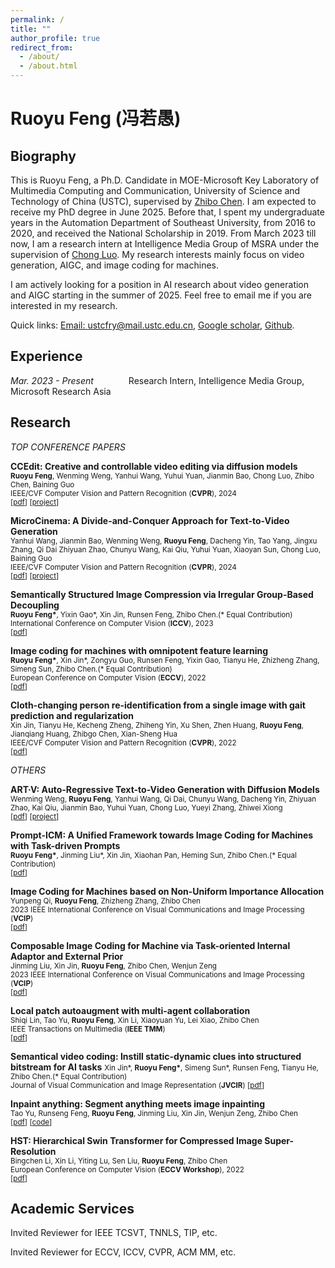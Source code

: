 ```yaml
---
permalink: /
title: ""
author_profile: true
redirect_from: 
  - /about/
  - /about.html
---
```


<!-- This is the front page of a website that is powered by the [academicpages template](https://github.com/academicpages/academicpages.github.io) and hosted on GitHub pages. [GitHub pages](https://pages.github.com) is a free service in which websites are built and hosted from code and data stored in a GitHub repository, automatically updating when a new commit is made to the respository. This template was forked from the [Minimal Mistakes Jekyll Theme](https://mmistakes.github.io/minimal-mistakes/) created by Michael Rose, and then extended to support the kinds of content that academics have: publications, talks, teaching, a portfolio, blog posts, and a dynamically-generated CV. You can fork [this repository](https://github.com/academicpages/academicpages.github.io) right now, modify the configuration and markdown files, add your own PDFs and other content, and have your own site for free, with no ads! An older version of this template powers my own personal website at [stuartgeiger.com](http://stuartgeiger.com), which uses [this Github repository](https://github.com/staeiou/staeiou.github.io). -->


<!-- A data-driven personal website
======
Like many other Jekyll-based GitHub Pages templates, academicpages makes you separate the website's content from its form. The content & metadata of your website are in structured markdown files, while various other files constitute the theme, specifying how to transform that content & metadata into HTML pages. You keep these various markdown (.md), YAML (.yml), HTML, and CSS files in a public GitHub repository. Each time you commit and push an update to the repository, the [GitHub pages](https://pages.github.com/) service creates static HTML pages based on these files, which are hosted on GitHub's servers free of charge.

Many of the features of dynamic content management systems (like Wordpress) can be achieved in this fashion, using a fraction of the computational resources and with far less vulnerability to hacking and DDoSing. You can also modify the theme to your heart's content without touching the content of your site. If you get to a point where you've broken something in Jekyll/HTML/CSS beyond repair, your markdown files describing your talks, publications, etc. are safe. You can rollback the changes or even delete the repository and start over -- just be sure to save the markdown files! Finally, you can also write scripts that process the structured data on the site, such as [this one](https://github.com/academicpages/academicpages.github.io/blob/master/talkmap.ipynb) that analyzes metadata in pages about talks to display [a map of every location you've given a talk](https://academicpages.github.io/talkmap.html).

Getting started
======
1. Register a GitHub account if you don't have one and confirm your e-mail (required!)
1. Fork [this repository](https://github.com/academicpages/academicpages.github.io) by clicking the "fork" button in the top right. 
1. Go to the repository's settings (rightmost item in the tabs that start with "Code", should be below "Unwatch"). Rename the repository "[your GitHub username].github.io", which will also be your website's URL.
1. Set site-wide configuration and create content & metadata (see below -- also see [this set of diffs](http://archive.is/3TPas) showing what files were changed to set up [an example site](https://getorg-testacct.github.io) for a user with the username "getorg-testacct")
1. Upload any files (like PDFs, .zip files, etc.) to the files/ directory. They will appear at https://[your GitHub username].github.io/files/example.pdf.  
1. Check status by going to the repository settings, in the "GitHub pages" section

Site-wide configuration
------
The main configuration file for the site is in the base directory in [_config.yml](https://github.com/academicpages/academicpages.github.io/blob/master/_config.yml), which defines the content in the sidebars and other site-wide features. You will need to replace the default variables with ones about yourself and your site's github repository. The configuration file for the top menu is in [_data/navigation.yml](https://github.com/academicpages/academicpages.github.io/blob/master/_data/navigation.yml). For example, if you don't have a portfolio or blog posts, you can remove those items from that navigation.yml file to remove them from the header. 

Create content & metadata
------
For site content, there is one markdown file for each type of content, which are stored in directories like _publications, _talks, _posts, _teaching, or _pages. For example, each talk is a markdown file in the [_talks directory](https://github.com/academicpages/academicpages.github.io/tree/master/_talks). At the top of each markdown file is structured data in YAML about the talk, which the theme will parse to do lots of cool stuff. The same structured data about a talk is used to generate the list of talks on the [Talks page](https://academicpages.github.io/talks), each [individual page](https://academicpages.github.io/talks/2012-03-01-talk-1) for specific talks, the talks section for the [CV page](https://academicpages.github.io/cv), and the [map of places you've given a talk](https://academicpages.github.io/talkmap.html) (if you run this [python file](https://github.com/academicpages/academicpages.github.io/blob/master/talkmap.py) or [Jupyter notebook](https://github.com/academicpages/academicpages.github.io/blob/master/talkmap.ipynb), which creates the HTML for the map based on the contents of the _talks directory).

**Markdown generator**

I have also created [a set of Jupyter notebooks](https://github.com/academicpages/academicpages.github.io/tree/master/markdown_generator
) that converts a CSV containing structured data about talks or presentations into individual markdown files that will be properly formatted for the academicpages template. The sample CSVs in that directory are the ones I used to create my own personal website at stuartgeiger.com. My usual workflow is that I keep a spreadsheet of my publications and talks, then run the code in these notebooks to generate the markdown files, then commit and push them to the GitHub repository.

How to edit your site's GitHub repository
------
Many people use a git client to create files on their local computer and then push them to GitHub's servers. If you are not familiar with git, you can directly edit these configuration and markdown files directly in the github.com interface. Navigate to a file (like [this one](https://github.com/academicpages/academicpages.github.io/blob/master/_talks/2012-03-01-talk-1.md) and click the pencil icon in the top right of the content preview (to the right of the "Raw | Blame | History" buttons). You can delete a file by clicking the trashcan icon to the right of the pencil icon. You can also create new files or upload files by navigating to a directory and clicking the "Create new file" or "Upload files" buttons. 

Example: editing a markdown file for a talk
![Editing a markdown file for a talk](/images/editing-talk.png)

For more info
------
More info about configuring academicpages can be found in [the guide](https://academicpages.github.io/markdown/). The [guides for the Minimal Mistakes theme](https://mmistakes.github.io/minimal-mistakes/docs/configuration/) (which this theme was forked from) might also be helpful. -->


Ruoyu Feng (冯若愚)
======

Biography
------
This is Ruoyu Feng, a Ph.D. Candidate in MOE-Microsoft Key Laboratory of Multimedia Computing and Communication, University of Science and Technology of China (USTC), supervised by [Zhibo Chen](http://staff.ustc.edu.cn/~chenzhibo/). I am expected to receive my PhD degree in June 2025. Before that, I spent my undergraduate years in the Automation Department of Southeast University, from 2016 to 2020, and received the National Scholarship in 2019. From March 2023 till now, I am a research intern at Intelligence Media Group of MSRA under the supervision of [Chong Luo](https://www.microsoft.com/en-us/research/people/cluo/). My research interests mainly focus on video generation, AIGC, and image coding for machines.

I am actively looking for a position in AI research about video generation and AIGC starting in the summer of 2025. Feel free to email me if you are interested in my research.

Quick links: [Email: ustcfry@mail.ustc.edu.cn](mailto:ustcfry@mail.ustc.edu.cn), [Google scholar](https://scholar.google.com/citations?user=Gt4QSSEAAAAJ&hl), [Github](https://github.com/RuoyuFeng).


<!-- Research
------ -->

Experience
------
*Mar. 2023 - Present*&emsp;&emsp;&emsp;&emsp;Research Intern, Intelligence Media Group, Microsoft Research Asia



Research
------

*TOP CONFERENCE PAPERS*

**CCEdit: Creative and controllable video editing via diffusion models**  
<span style="font-size: smaller;">
**Ruoyu Feng**, Wenming Weng, Yanhui Wang, Yuhui Yuan, Jianmin Bao, Chong Luo, Zhibo Chen, Baining Guo  
IEEE/CVF Computer Vision and Pattern Recognition (**CVPR**), 2024  
[[pdf](https://arxiv.org/pdf/2309.16496.pdf)] [[project](https://ruoyufeng.github.io/CCEdit.github.io/)]
</span>

**MicroCinema: A Divide-and-Conquer Approach for Text-to-Video Generation**  
<span style="font-size: smaller;">
Yanhui Wang, Jianmin Bao, Wenming Weng, **Ruoyu Feng**, Dacheng Yin, Tao Yang, Jingxu Zhang, Qi Dai Zhiyuan Zhao, Chunyu Wang, Kai Qiu, Yuhui Yuan, Xiaoyan Sun, Chong Luo, Baining Guo  
IEEE/CVF Computer Vision and Pattern Recognition (**CVPR**), 2024  
[[pdf](https://arxiv.org/abs/2311.18829)] [[project](https://wangyanhui666.github.io/MicroCinema.github.io/)]
</span>

**Semantically Structured Image Compression via Irregular Group-Based Decoupling**  
<span style="font-size: smaller;">
**Ruoyu Feng\***, Yixin Gao\*, Xin Jin, Runsen Feng, Zhibo Chen.(\* Equal Contribution)  
International Conference on Computer Vision (**ICCV**), 2023  
[[pdf](https://openaccess.thecvf.com/content/ICCV2023/papers/Feng_Semantically_Structured_Image_Compression_via_Irregular_Group-Based_Decoupling_ICCV_2023_paper.pdf)]
</span>

**Image coding for machines with omnipotent feature learning**  
<span style="font-size: smaller;">
**Ruoyu Feng\***, Xin Jin\*, Zongyu Guo, Runsen Feng, Yixin Gao, Tianyu He, Zhizheng Zhang, Simeng Sun, Zhibo Chen.(\* Equal Contribution)  
European Conference on Computer Vision (**ECCV**), 2022  
[[pdf](https://www.ecva.net/papers/eccv_2022/papers_ECCV/papers/136970500.pdf)]
</span>

**Cloth-changing person re-identification from a single image with gait prediction and regularization**  
<span style="font-size: smaller;">
Xin Jin, Tianyu He, Kecheng Zheng, Zhiheng Yin, Xu Shen, Zhen Huang, **Ruoyu Feng**, Jianqiang Huang, Zhibgo Chen, Xian-Sheng Hua  
IEEE/CVF Computer Vision and Pattern Recognition (**CVPR**), 2022  
[[pdf](https://openaccess.thecvf.com/content/CVPR2022/papers/Jin_Cloth-Changing_Person_Re-Identification_From_a_Single_Image_With_Gait_Prediction_CVPR_2022_paper.pdf)]
</span>

*OTHERS*

**ART·V: Auto-Regressive Text-to-Video Generation with Diffusion Models**  
<span style="font-size: smaller;">
Wenming Weng, **Ruoyu Feng**, Yanhui Wang, Qi Dai, Chunyu Wang, Dacheng Yin, Zhiyuan Zhao, Kai Qiu, Jianmin Bao, Yuhui Yuan, Chong Luo, Yueyi Zhang, Zhiwei Xiong  
[[pdf](https://arxiv.org/abs/2311.18834)] [[project](https://warranweng.github.io/art.v/)]
</span>

**Prompt-ICM: A Unified Framework towards Image Coding for Machines with Task-driven Prompts**  
<span style="font-size: smaller;">
**Ruoyu Feng\***, Jinming Liu\*, Xin Jin, Xiaohan Pan, Heming Sun, Zhibo Chen.(\* Equal Contribution)  
[[pdf](https://arxiv.org/pdf/2305.02578.pdf)]
</span>

**Image Coding for Machines based on Non-Uniform Importance Allocation**  
<span style="font-size: smaller;">
Yunpeng Qi, **Ruoyu Feng**, Zhizheng Zhang, Zhibo Chen  
2023 IEEE International Conference on Visual Communications and Image Processing (**VCIP**)  
[[pdf](https://ieeexplore.ieee.org/abstract/document/10402758/)]
</span>

**Composable Image Coding for Machine via Task-oriented Internal Adaptor and External Prior**  
<span style="font-size: smaller;">
Jinming Liu, Xin Jin, **Ruoyu Feng**, Zhibo Chen, Wenjun Zeng  
2023 IEEE International Conference on Visual Communications and Image Processing (**VCIP**)  
[[pdf](https://ieeexplore.ieee.org/abstract/document/10402659)]
</span>

**Local patch autoaugment with multi-agent collaboration**  
<span style="font-size: smaller;">
Shiqi Lin, Tao Yu, **Ruoyu Feng**, Xin Li, Xiaoyuan Yu, Lei Xiao, Zhibo Chen  
IEEE Transactions on Multimedia (**IEEE TMM**)  
[[pdf](https://arxiv.org/pdf/2103.11099.pdf)]
</span>

**Semantical video coding: Instill static-dynamic clues into structured bitstream for AI tasks**
<span style="font-size: smaller;">
Xin Jin\*, **Ruoyu Feng\***, Simeng Sun\*, Runsen Feng, Tianyu He, Zhibo Chen.(\* Equal Contribution)  
Journal of Visual Communication and Image Representation (**JVCIR**)
[[pdf](https://arxiv.org/pdf/2201.10162.pdf)]
</span>

**Inpaint anything: Segment anything meets image inpainting**  
<span style="font-size: smaller;">
Tao Yu, Runseng Feng, **Ruoyu Feng**, Jinming Liu, Xin Jin, Wenjun Zeng, Zhibo Chen  
[[pdf](https://arxiv.org/pdf/2304.06790)] [[code](https://github.com/geekyutao/Inpaint-Anything)]
</span>

**HST: Hierarchical Swin Transformer for Compressed Image Super-Resolution**  
<span style="font-size: smaller;">
Bingchen Li, Xin Li, Yiting Lu, Sen Liu, **Ruoyu Feng**, Zhibo Chen  
European Conference on Computer Vision (**ECCV Workshop**), 2022  
[[pdf](https://arxiv.org/abs/2208.09885)]
</span>


Academic Services
------
Invited Reviewer for IEEE TCSVT, TNNLS, TIP, etc.

Invited Reviewer for ECCV, ICCV, CVPR, ACM MM, etc.

